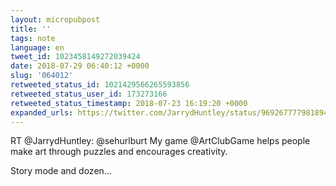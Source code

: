 ```yaml
---
layout: micropubpost
title: ''
tags: note
language: en
tweet_id: 1023458149272039424
date: 2018-07-29 06:40:12 +0000
slug: '064012'
retweeted_status_id: 1021429566265593856
retweeted_status_user_id: 173273166
retweeted_status_timestamp: 2018-07-23 16:19:20 +0000
expanded_urls: https://twitter.com/JarrydHuntley/status/969267777981894656?s=19
---
```

RT @JarrydHuntley: @sehurlburt My game @ArtClubGame helps people make art through puzzles and encourages creativity. 

Story mode and dozen…
